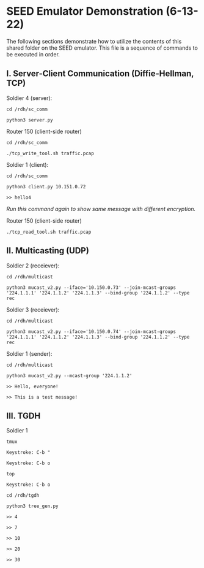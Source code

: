 # SEED Emulator Demonstration (6-13-22)
The following sections demonstrate how to utilize the contents of this shared folder on the SEED emulator. This file is a sequence of commands to be executed in order.
## I. Server-Client Communication (Diffie-Hellman, TCP)
Soldier 4 (server):
```
cd /rdh/sc_comm
```
```
python3 server.py 
```
Router 150 (client-side router)
```
cd /rdh/sc_comm
```
```
./tcp_write_tool.sh traffic.pcap
```
Soldier 1 (client):
```
cd /rdh/sc_comm
```
```
python3 client.py 10.151.0.72
```
```
>> hello4
```
*Run this command again to show same message with different encryption.*

Router 150 (client-side router)
```
./tcp_read_tool.sh traffic.pcap
```
## II. Multicasting (UDP)
Soldier 2 (receiever):
```
cd /rdh/multicast
```
```
python3 mucast_v2.py --iface='10.150.0.73' --join-mcast-groups '224.1.1.1' '224.1.1.2' '224.1.1.3' --bind-group '224.1.1.2' --type rec
```
Soldier 3 (receiever):
```
cd /rdh/multicast
```
```
python3 mucast_v2.py --iface='10.150.0.74' --join-mcast-groups '224.1.1.1' '224.1.1.2' '224.1.1.3' --bind-group '224.1.1.2' --type rec
```
Soldier 1 (sender):
```
cd /rdh/multicast
```
```
python3 mucast_v2.py --mcast-group '224.1.1.2'
```
```
>> Hello, everyone!
```
```
>> This is a test message!
```
## III. TGDH
Soldier 1
```
tmux
```
```
Keystroke: C-b "
```
```
Keystroke: C-b o
```
```
top
```
```
Keystroke: C-b o
```
```
cd /rdh/tgdh
```
```
python3 tree_gen.py
```
```
>> 4
```
```
>> 7
```
```
>> 10
```
```
>> 20
```
```
>> 30
```

